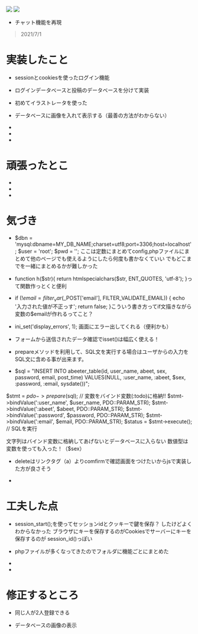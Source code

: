 <img src="hoem.png">

<img src="hoem2.png">

- チャット機能を再現
> 2021/7/1

# 実装したこと
- sessionとcookiesを使ったログイン機能

- ログインデータベースと投稿のデータベースを分けて実装

- 初めてイラストレータを使った

- データベースに画像を入れて表示する（最善の方法がわからない）

- 

- 

- 

# 頑張ったとこ
- 

- 

- 


# 気づき
- $dbn = 'mysql:dbname=MY_DB_NAME;charset=utf8;port=3306;host=localhost';
  $user = 'root';
  $pwd = '';
  ここは定数にまとめてconfig,phpファイルにまとめて他のページでも使えるようにしたら何度も書かなくていい
  でもどこまでを一緒にまとめるかが難しかった

- function h($str){
  return htmlspecialchars($str, ENT_QUOTES, 'utf-8');
  }って関数作っとくと便利

- if (!$email = filter_var($_POST['email'], FILTER_VALIDATE_EMAIL)) {
  echo '入力された値が不正っす';
  return false;
  }こういう書き方ってif文描きながら変数の$emailが作れるってこと？

- ini_set('display_errors', 1);
  画面にエラー出してくれる（便利かも）

- フォームから送信されたデータ確認でisset()は幅広く使える！

- prepareメソッドを利用して、SQL文を実行する場合はユーザからの入力を
  SQL文に含める事が出来ます。

-   $sql = "INSERT INTO abeeter_table(id, user_name, abeet, sex, password, email, post_time) 
  VALUES(NULL, :user_name, :abeet, $sex, :password, :email, sysdate())";

  $stmt = $pdo->prepare($sql);
  // 変数をバインド変数(:todo)に格納!!
  $stmt->bindValue(':user_name', $user_name, PDO::PARAM_STR);
  $stmt->bindValue(':abeet', $abeet, PDO::PARAM_STR);
  $stmt->bindValue(':password', $password, PDO::PARAM_STR);
  $stmt->bindValue(':email', $email, PDO::PARAM_STR);
  $status = $stmt->execute(); // SQLを実行

  文字列はバインド変数に格納してあげないとデータベースに入らない
  数値型は変数を使っても入った！（$sex）

- deleteはリンクタグ（a）よりcomfirmで確認画面をつけたいからjsで実装した方が良さそう

- 




# 工夫した点
- session_start();を使ってセッションidとクッキーで鍵を保存？
  したけどよくわからなかった
  ブラウザにキーを保存するのがCookiesでサーバーにキーを保存するのが
  session_id()っぽい

- phpファイルが多くなってきたのでフォルダに機能ごとにまとめた
- 
- 





# 修正するところ
- 同じ人が2人登録できる

- データベースの画像の表示
